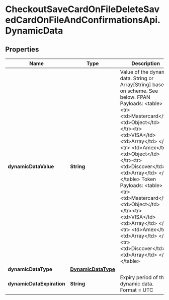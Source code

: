 # CheckoutSaveCardOnFileDeleteSavedCardOnFileAndConfirmationsApi.DynamicData

## Properties

Name | Type | Description | Notes
------------ | ------------- | ------------- | -------------
**dynamicDataValue** | **String** | Value of the dynamic data. String or Array[String] based on scheme. See below.  FPAN Payloads: &lt;table&gt; &lt;tr&gt; &lt;td&gt;Mastercard&lt;/td&gt; &lt;td&gt;Object&lt;/td&gt; &lt;/tr&gt;&lt;tr&gt; &lt;td&gt;VISA&lt;/td&gt; &lt;td&gt;Array&lt;/td&gt; &lt;/tr&gt;&lt;tr&gt; &lt;td&gt;Amex&lt;/td&gt; &lt;td&gt;Object&lt;/td&gt; &lt;/tr&gt;&lt;tr&gt; &lt;td&gt;Discover&lt;/td&gt; &lt;td&gt;Array&lt;/td&gt; &lt;/tr&gt; &lt;/table&gt;  Token Payloads: &lt;table&gt; &lt;tr&gt; &lt;td&gt;Mastercard&lt;/td&gt; &lt;td&gt;Object&lt;/td&gt; &lt;/tr&gt;&lt;tr&gt; &lt;td&gt;VISA&lt;/td&gt; &lt;td&gt;Array&lt;/td&gt; &lt;/tr&gt;&lt;tr&gt; &lt;td&gt;Amex&lt;/td&gt; &lt;td&gt;Array&lt;/td&gt; &lt;/tr&gt;&lt;tr&gt; &lt;td&gt;Discover&lt;/td&gt; &lt;td&gt;Array&lt;/td&gt; &lt;/tr&gt; &lt;/table&gt;  | [optional] 
**dynamicDataType** | [**DynamicDataType**](DynamicDataType.md) |  | 
**dynamicDataExpiration** | **String** | Expiry period of the dynamic data. Format &#x3D; UTC  | [optional] 


